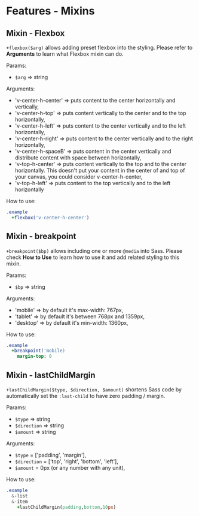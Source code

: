 # Features - Mixins

## Mixin - Flexbox

`+flexbox($arg)` allows adding preset flexbox into the styling. Please refer to __Arguments__ to learn what Flexbox mixin can do.

Params:
- `$arg` => string

Arguments:
- 'v-center-h-center' => puts content to the center horizontally and vertically,
- 'v-center-h-top'    => puts content vertically to the center and to the top horizontally,
- 'v-center-h-left'   => puts content to the center vertically and to the left horizontally,
- 'v-center-h-right'  => puts content to the center vertically and to the right horizontally,
- 'v-center-h-spaceB' => puts content in the center vertically and distribute content with space between horizontally,
- 'v-top-h-center'    => puts content vertically to the top and  to the center horizontally. This doesn't put your content in the center of and top of your canvas, you could consider  v-center-h-center,
- 'v-top-h-left'      => puts content to the top vertically and to the left horizontally

How to use:
```sass
.example
  +flexbox('v-center-h-center')
```

## Mixin - breakpoint

`+breakpoint($bp)` allows including one or more `@media` into Sass. Please check __How to Use__ to learn how to use it and add related styling to this mixin.

Params:
- `$bp` => string

Arguments:
- 'mobile'  => by default it's max-width: 767px,
- 'tablet'  => by default it's between 768px and 1359px,
- 'desktop' => by default it's min-width: 1360px,

How to use:
```sass
.example
  +breakpoint('mobile)
    margin-top: 0
```

## Mixin - lastChildMargin

`+lastChildMargin($type, $direction, $amount)` shortens Sass code by automatically set the `:last-child` to have zero padding / margin.

Params:
- `$type` => string
- `$direction` => string
- `$amount` => string

Arguments:
- `$type` = ['padding', 'margin'],
- `$direction` = ['top', 'right', 'bottom', 'left'],
- `$amount` = 0px (or any number with any unit),


How to use:
```sass
.example
  &-list
  &-item
    +lastChildMargin(padding,bottom,10px)
```